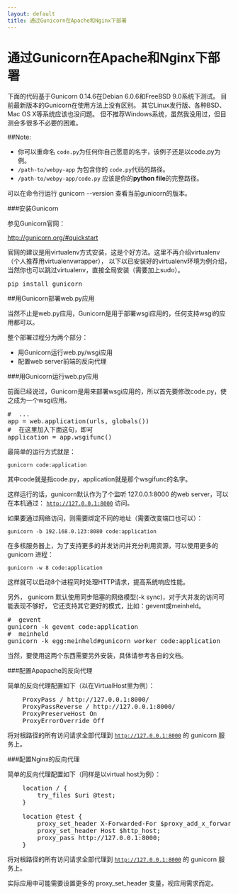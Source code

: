 ```yaml
---
layout: default
title: 通过Gunicorn在Apache和Nginx下部署
---
```


# 通过Gunicorn在Apache和Nginx下部署

下面的代码基于Gunicorn 0.14.6在Debian 6.0.6和FreeBSD 9.0系统下测试。
目前最新版本的Gunicorn在使用方法上没有区别。
其它Linux发行版、各种BSD、Mac OS X等系统应该也没问题。
但不推荐Windows系统，虽然我没用过，但目测会多很多不必要的困难。

##Note:  
* 你可以重命名 <code>code.py</code>为任何你自己愿意的名字，该例子还是以code.py为例。
* <code>/path-to/webpy-app</code> 为包含你的 <code>code.py</code>代码的路径。
* <code>/path-to/webpy-app/code.py</code> 应该是你的**python file**的完整路径。

可以在命令行运行 gunicorn --version 查看当前gunicorn的版本。

###安装Gunicorn

参见Gunicorn官网：

http://gunicorn.org/#quickstart

官网的建议是用virtualenv方式安装，这是个好方法。这里不再介绍virtualenv（个人推荐用virtualenvwrapper），
以下以已安装好的virtualenv环境为例介绍，当然你也可以跳过virtualenv，直接全局安装（需要加上sudo）。

<pre>
pip install gunicorn
</pre>

##用Gunicorn部署web.py应用

当然不止是web.py应用，Gunicorn是用于部署wsgi应用的，任何支持wsgi的应用都可以。

整个部署过程分为两个部分：

* 用Gunicorn运行web.py/wsgi应用
* 配置web server前端的反向代理

###用Gunicorn运行web.py应用

前面已经说过，Gunicorn是用来部署wsgi应用的，所以首先要修改code.py，使之成为一个wsgi应用。

<pre>
#  ...
app = web.application(urls, globals())
#  在这里加入下面这句，即可
application = app.wsgifunc()
</pre>

最简单的运行方式就是：

<code>gunicorn code:application</code>

其中code就是指code.py，application就是那个wsgifunc的名字。

这样运行的话，gunicorn默认作为了个监听 127.0.0.1:8000 的web server，可以在本机通过： 
<code>http://127.0.0.1:8000</code> 访问。

如果要通过网络访问，则需要绑定不同的地址（需要改变端口也可以）：

<code>gunicorn -b 192.168.0.123:8080 code:application</code>

在多核服务器上，为了支持更多的并发访问并充分利用资源，可以使用更多的 gunicorn 进程：

<code>gunicorn -w 8 code:application</code>

这样就可以启动8个进程同时处理HTTP请求，提高系统响应性能。

另外， gunicorn 默认使用同步阻塞的网络模型(-k sync)，对于大并发的访问可能表现不够好，
它还支持其它更好的模式，比如：gevent或meinheld。

<pre>
#  gevent
gunicorn -k gevent code:application
#  meinheld
gunicorn -k egg:meinheld#gunicorn_worker code:application
</pre>

当然，要使用这两个东西需要另外安装，具体请参考各自的文档。

###配置Apapache的反向代理

简单的反向代理配置如下（以在VirtualHost里为例）：

<pre>
    ProxyPass / http://127.0.0.1:8000/
    ProxyPassReverse / http://127.0.0.1:8000/
    ProxyPreserveHost On
    ProxyErrorOverride Off
</pre>

将对根路径的所有访问请求全部代理到 <code>http://127.0.0.1:8000</code> 的 gunicorn 服务上。

###配置Nginx的反向代理

简单的反向代理配置如下（同样是以virtual host为例）：

<pre>
    location / {
        try_files $uri @test;
    }

    location @test {
        proxy_set_header X-Forwarded-For $proxy_add_x_forwarded_for;
        proxy_set_header Host $http_host;
        proxy_pass http://127.0.0.1:8000;
    } 
</pre>

将对根路径的所有访问请求全部代理到 <code>http://127.0.0.1:8000</code> 的 gunicorn 服务上。

实际应用中可能需要设置更多的 proxy_set_header 变量，视应用需求而定。
